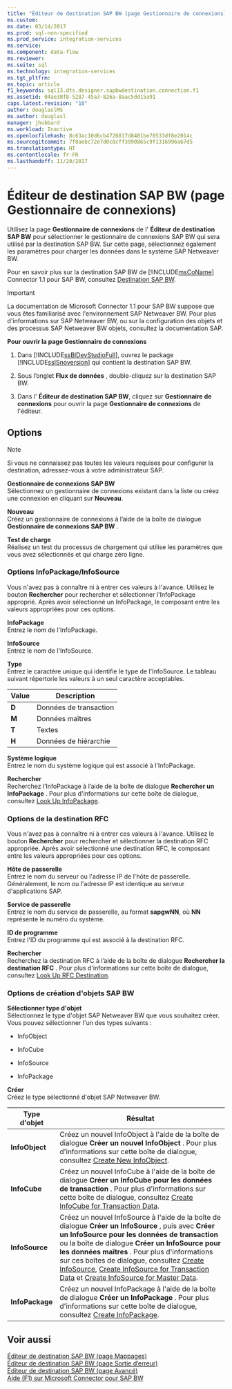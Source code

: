 ```yaml
---
title: "Éditeur de destination SAP BW (page Gestionnaire de connexions) | Microsoft Docs"
ms.custom: 
ms.date: 03/14/2017
ms.prod: sql-non-specified
ms.prod_service: integration-services
ms.service: 
ms.component: data-flow
ms.reviewer: 
ms.suite: sql
ms.technology: integration-services
ms.tgt_pltfrm: 
ms.topic: article
f1_keywords: sql13.dts.designer.sapbwdestination.connection.f1
ms.assetid: 04ae38f8-5287-45a3-826a-8aac5dd15a91
caps.latest.revision: "10"
author: douglaslMS
ms.author: douglasl
manager: jhubbard
ms.workload: Inactive
ms.openlocfilehash: 8c63ac10d6cb4726817d8481be70533df8e2014c
ms.sourcegitcommit: 7f8aebc72e7d0c8cff3990865c9f1316996a67d5
ms.translationtype: HT
ms.contentlocale: fr-FR
ms.lasthandoff: 11/20/2017
---
```

# <a name="sap-bw-destination-editor-connection-manager-page"></a>Éditeur de destination SAP BW (page Gestionnaire de connexions)
  Utilisez la page **Gestionnaire de connexions** de l' **Éditeur de destination SAP BW** pour sélectionner le gestionnaire de connexions SAP BW qui sera utilisé par la destination SAP BW. Sur cette page, sélectionnez également les paramètres pour charger les données dans le système SAP Netweaver BW.  
  
 Pour en savoir plus sur la destination SAP BW de [!INCLUDE[msCoName](../../includes/msconame-md.md)] Connector 1.1 pour SAP BW, consultez [Destination SAP BW](../../integration-services/data-flow/sap-bw-destination.md).  
  
> [!IMPORTANT]  
>  La documentation de Microsoft Connector 1.1 pour SAP BW suppose que vous êtes familiarisé avec l'environnement SAP Netweaver BW. Pour plus d'informations sur SAP Netweaver BW, ou sur la configuration des objets et des processus SAP Netweaver BW objets, consultez la documentation SAP.  
  
 **Pour ouvrir la page Gestionnaire de connexions**  
  
1.  Dans [!INCLUDE[ssBIDevStudioFull](../../includes/ssbidevstudiofull-md.md)], ouvrez le package [!INCLUDE[ssISnoversion](../../includes/ssisnoversion-md.md)] qui contient la destination SAP BW.  
  
2.  Sous l’onglet **Flux de données** , double-cliquez sur la destination SAP BW.  
  
3.  Dans l' **Éditeur de destination SAP BW**, cliquez sur **Gestionnaire de connexions** pour ouvrir la page **Gestionnaire de connexions** de l'éditeur.  
  
## <a name="options"></a>Options  
  
> [!NOTE]  
>  Si vous ne connaissez pas toutes les valeurs requises pour configurer la destination, adressez-vous à votre administrateur SAP.  
  
 **Gestionnaire de connexions SAP BW**  
 Sélectionnez un gestionnaire de connexions existant dans la liste ou créez une connexion en cliquant sur **Nouveau**.  
  
 **Nouveau**  
 Créez un gestionnaire de connexions à l’aide de la boîte de dialogue **Gestionnaire de connexions SAP BW** .  
  
 **Test de charge**  
 Réalisez un test du processus de chargement qui utilise les paramètres que vous avez sélectionnés et qui charge zéro ligne.  
  
### <a name="infopackageinfosource-options"></a>Options InfoPackage/InfoSource  
 Vous n'avez pas à connaître ni à entrer ces valeurs à l'avance. Utilisez le bouton **Rechercher** pour rechercher et sélectionner l'InfoPackage approprié. Après avoir sélectionné un InfoPackage, le composant entre les valeurs appropriées pour ces options.  
  
 **InfoPackage**  
 Entrez le nom de l'InfoPackage.  
  
 **InfoSource**  
 Entrez le nom de l'InfoSource.  
  
 **Type**  
 Entrez le caractère unique qui identifie le type de l'InfoSource. Le tableau suivant répertorie les valeurs à un seul caractère acceptables.  
  
|Value|Description|  
|-----------|-----------------|  
|**D**|Données de transaction|  
|**M**|Données maîtres|  
|**T**|Textes|  
|**H**|Données de hiérarchie|  
  
 **Système logique**  
 Entrez le nom du système logique qui est associé à l'InfoPackage.  
  
 **Rechercher**  
 Recherchez l’InfoPackage à l’aide de la boîte de dialogue **Rechercher un InfoPackage** . Pour plus d'informations sur cette boîte de dialogue, consultez [Look Up InfoPackage](../../integration-services/data-flow/look-up-infopackage.md).  
  
### <a name="rfc-destination-options"></a>Options de la destination RFC  
 Vous n'avez pas à connaître ni à entrer ces valeurs à l'avance. Utilisez le bouton **Rechercher** pour rechercher et sélectionner la destination RFC appropriée. Après avoir sélectionné une destination RFC, le composant entre les valeurs appropriées pour ces options.  
  
 **Hôte de passerelle**  
 Entrez le nom du serveur ou l'adresse IP de l'hôte de passerelle. Généralement, le nom ou l'adresse IP est identique au serveur d'applications SAP.  
  
 **Service de passerelle**  
 Entrez le nom du service de passerelle, au format **sapgwNN**, où **NN** représente le numéro du système.  
  
 **ID de programme**  
 Entrez l'ID du programme qui est associé à la destination RFC.  
  
 **Rechercher**  
 Recherchez la destination RFC à l’aide de la boîte de dialogue **Rechercher la destination RFC** . Pour plus d'informations sur cette boîte de dialogue, consultez [Look Up RFC Destination](../../integration-services/data-flow/look-up-rfc-destination.md).  
  
### <a name="create-sap-bw-objects-options"></a>Options de création d'objets SAP BW  
 **Sélectionner type d'objet**  
 Sélectionnez le type d'objet SAP Netweaver BW que vous souhaitez créer. Vous pouvez sélectionner l'un des types suivants :  
  
-   InfoObject  
  
-   InfoCube  
  
-   InfoSource  
  
-   InfoPackage  
  
 **Créer**  
 Créez le type sélectionné d'objet SAP Netweaver BW.  
  
|Type d'objet|Résultat|  
|-----------------|------------|  
|**InfoObject**|Créez un nouvel InfoObject à l'aide de la boîte de dialogue **Créer un nouvel InfoObject** . Pour plus d'informations sur cette boîte de dialogue, consultez [Create New InfoObject](../../integration-services/data-flow/create-new-infoobject.md).|  
|**InfoCube**|Créez un nouvel InfoCube à l'aide de la boîte de dialogue **Créer un InfoCube pour les données de transaction** . Pour plus d'informations sur cette boîte de dialogue, consultez [Create InfoCube for Transaction Data](../../integration-services/data-flow/create-infocube-for-transaction-data.md).|  
|**InfoSource**|Créez un nouvel InfoSource à l'aide de la boîte de dialogue **Créer un InfoSource** , puis avec **Créer un InfoSource pour les données de transaction** ou la boîte de dialogue **Créer un InfoSource pour les données maîtres** . Pour plus d'informations sur ces boîtes de dialogue, consultez [Create InfoSource](../../integration-services/data-flow/create-infosource.md), [Create InfoSource for Transaction Data](../../integration-services/data-flow/create-infosource-for-transaction-data.md) et [Create InfoSource for Master Data](../../integration-services/data-flow/create-infosource-for-master-data.md).|  
|**InfoPackage**|Créez un nouvel InfoPackage à l'aide de la boîte de dialogue **Créer un InfoPackage** . Pour plus d'informations sur cette boîte de dialogue, consultez [Create InfoPackage](../../integration-services/data-flow/create-infopackage.md).|  
  
## <a name="see-also"></a>Voir aussi  
 [Éditeur de destination SAP BW &#40;page Mappages&#41;](../../integration-services/data-flow/sap-bw-destination-editor-mappings-page.md)   
 [Éditeur de destination SAP BW &#40;page Sortie d’erreur&#41;](../../integration-services/data-flow/sap-bw-destination-editor-error-output-page.md)   
 [Éditeur de destination SAP BW &#40;page Avancé&#41;](../../integration-services/data-flow/sap-bw-destination-editor-advanced-page.md)   
 [Aide (F1) sur Microsoft Connector pour SAP BW](../../integration-services/microsoft-connector-for-sap-bw-f1-help.md)  
  
  
